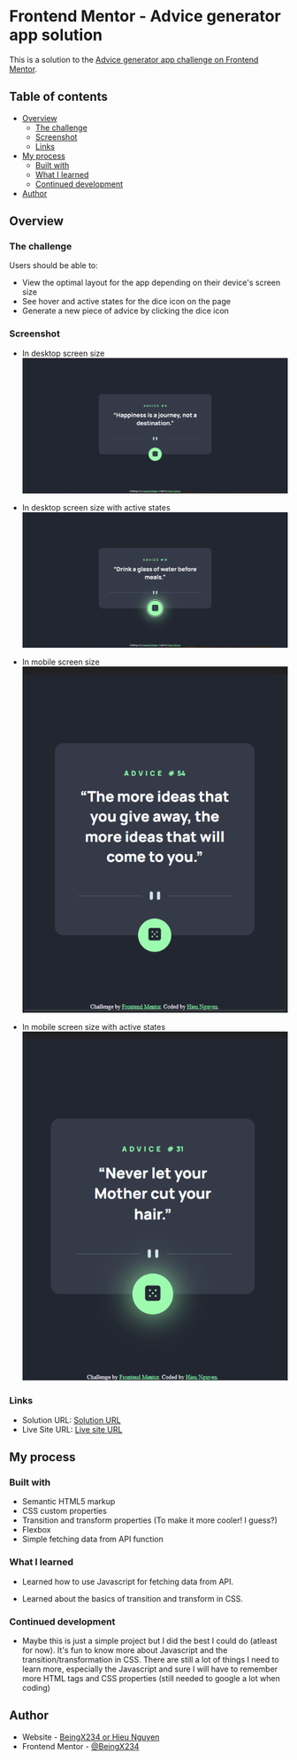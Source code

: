 # Frontend Mentor - Advice generator app solution

This is a solution to the [Advice generator app challenge on Frontend Mentor](https://www.frontendmentor.io/challenges/advice-generator-app-QdUG-13db). 

## Table of contents

- [Overview](#overview)
  - [The challenge](#the-challenge)
  - [Screenshot](#screenshot)
  - [Links](#links)
- [My process](#my-process)
  - [Built with](#built-with)
  - [What I learned](#what-i-learned)
  - [Continued development](#continued-development)
- [Author](#author)

## Overview

### The challenge

Users should be able to:

- View the optimal layout for the app depending on their device's screen size
- See hover and active states for the dice icon on the page
- Generate a new piece of advice by clicking the dice icon

### Screenshot

- In desktop screen size
![In desktop screen size](./images/desktop.png)

- In desktop screen size with active states
![In desktop screen size with active states](./images/desktop-active.png)

- In mobile screen size              
![In mobile screen size](./images/mobile.png)

- In mobile screen size with active states                                
![In mobile screen size with active states](./images/mobile-active.png)


### Links

- Solution URL: [Solution URL](https://github.com/BeingX234/Advice-generator-app)
- Live Site URL: [Live site URL](https://beingx234.github.io/Advice-generator-app/)

## My process

### Built with

- Semantic HTML5 markup
- CSS custom properties
- Transition and transform properties (To make it more cooler! I guess?)
- Flexbox
- Simple fetching data from API function

### What I learned

- Learned how to use Javascript for fetching data from API.

- Learned about the basics of transition and transform in CSS.


### Continued development

- Maybe this is just a simple project but I did the best I could do (atleast for now). It's fun to know more about Javascript and the transition/transformation in CSS. There are still a lot of things I need to learn more, especially the Javascript and sure I will have to remember more HTML tags and CSS properties (still needed to google a lot when coding)


## Author

- Website - [BeingX234 or Hieu Nguyen](https://github.com/BeingX234)
- Frontend Mentor - [@BeingX234](https://www.frontendmentor.io/profile/BeingX234)

